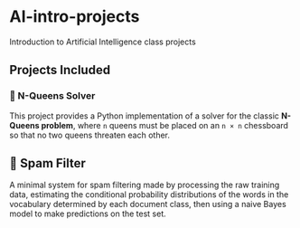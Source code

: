 # AI-intro-projects
Introduction to Artificial Intelligence class projects

## Projects Included 

### 🧠 N-Queens Solver
This project provides a Python implementation of a solver for the classic **N-Queens problem**, where `n` queens must be placed on an `n × n` chessboard so that no two queens threaten each other.

## 📧 Spam Filter

A minimal system for spam filtering made by processing the raw training data, estimating the conditional probability distributions of the words in the vocabulary determined by each document class, then using a naive Bayes model to make predictions on the test set.